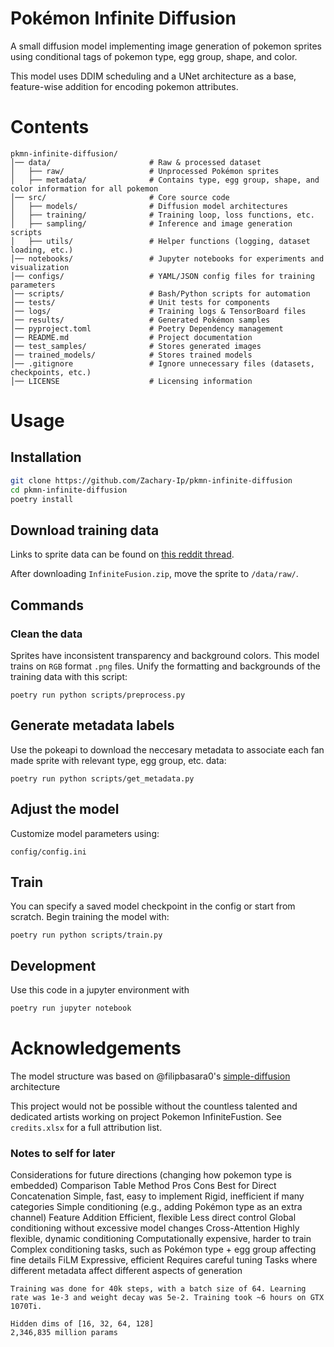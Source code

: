 # Pokémon Infinite Diffusion

A small diffusion model implementing image generation of pokemon sprites using conditional tags of pokemon type, egg group, shape, and color. 

This model uses DDIM scheduling and a UNet architecture as a base, feature-wise addition for encoding pokemon attributes.

# Contents

```
pkmn-infinite-diffusion/
│── data/                      # Raw & processed dataset
│   ├── raw/                   # Unprocessed Pokémon sprites
│   ├── metadata/              # Contains type, egg group, shape, and color information for all pokemon
│── src/                       # Core source code
│   ├── models/                # Diffusion model architectures
│   ├── training/              # Training loop, loss functions, etc.
│   ├── sampling/              # Inference and image generation scripts
│   ├── utils/                 # Helper functions (logging, dataset loading, etc.)
│── notebooks/                 # Jupyter notebooks for experiments and visualization
│── configs/                   # YAML/JSON config files for training parameters
│── scripts/                   # Bash/Python scripts for automation
│── tests/                     # Unit tests for components
│── logs/                      # Training logs & TensorBoard files
│── results/                   # Generated Pokémon samples
│── pyproject.toml             # Poetry Dependency management
│── README.md                  # Project documentation
│── test_samples/              # Stores generated images
│── trained_models/            # Stores trained models
│── .gitignore                 # Ignore unnecessary files (datasets, checkpoints, etc.)
│── LICENSE                    # Licensing information
```

# Usage

## Installation

```bash
git clone https://github.com/Zachary-Ip/pkmn-infinite-diffusion
cd pkmn-infinite-diffusion
poetry install
```

## Download training data
Links to sprite data can be found on [this reddit thread](https://www.reddit.com/r/PokemonInfiniteFusion/comments/wydpah/game_download_and_other_important_links/).

After downloading `InfiniteFusion.zip`, move the sprite to `/data/raw/`.

## Commands

### Clean the data

Sprites have inconsistent transparency and background colors. This model trains on `RGB` format `.png` files. Unify the formatting and backgrounds of the training data with this script:

`poetry run python scripts/preprocess.py`

## Generate metadata labels

Use the pokeapi to download the neccesary metadata to associate each fan made sprite with relevant type, egg group, etc. data:

`poetry run python scripts/get_metadata.py`

## Adjust the model

Customize model parameters using:

`config/config.ini`

## Train

You can specify a saved model checkpoint in the config or start from scratch. Begin training the model with:

`poetry run python scripts/train.py`


## Development

Use this code in a jupyter environment with 

```bash
poetry run jupyter notebook
```

# Acknowledgements

The model structure was based on @filipbasara0's [simple-diffusion](https://github.com/filipbasara0/simple-diffusion) architecture

This project would not be possible without the countless talented and dedicated artists working on project Pokemon InfiniteFustion. See `credits.xlsx` for a full attribution list. 


### Notes to self for later

Considerations for future directions (changing how pokemon type is embedded)
Comparison Table
Method	Pros	Cons	Best for
Direct Concatenation	Simple, fast, easy to implement	Rigid, inefficient if many categories	Simple conditioning (e.g., adding Pokémon type as an extra channel)
Feature Addition	Efficient, flexible	Less direct control	Global conditioning without excessive model changes
Cross-Attention	Highly flexible, dynamic conditioning	Computationally expensive, harder to train	Complex conditioning tasks, such as Pokémon type + egg group affecting fine details
FiLM	Expressive, efficient	Requires careful tuning	Tasks where different metadata affect different aspects of generation

```
Training was done for 40k steps, with a batch size of 64. Learning rate was 1e-3 and weight decay was 5e-2. Training took ~6 hours on GTX 1070Ti.

Hidden dims of [16, 32, 64, 128]
2,346,835 million params
```
